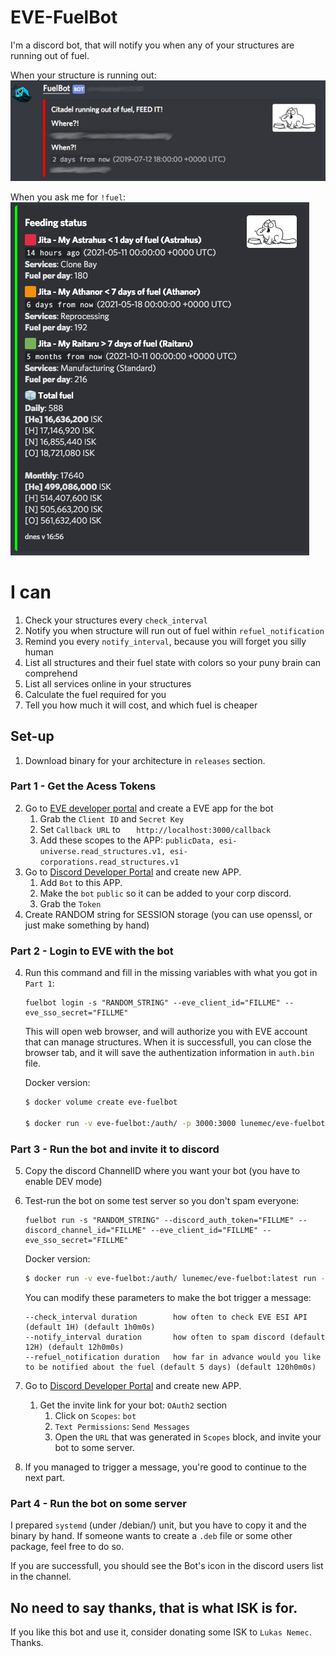 # EVE-FuelBot

I'm a discord bot, that will notify you when any of your structures are running out of fuel.

When your structure is running out:  
![FuelBot message example image](./message.jpg "FuelBot message example")

When you ask me for `!fuel`:  
![FuelBot fuel command example image](./fuel_command.png "FuelBot !fuel command example")

# I can
1. Check your structures every `check_interval`
2. Notify you when structure will run out of fuel within `refuel_notification`
3. Remind you every `notify_interval`, because you will forget you silly human
4. List all structures and their fuel state with colors so your puny brain can comprehend
5. List all services online in your structures
6. Calculate the fuel required for you
7. Tell you how much it will cost, and which fuel is cheaper

## Set-up
1. Download binary for your architecture in `releases` section.
### Part 1 - Get the Acess Tokens
2. Go to [EVE developer portal](https://developers.eveonline.com/applications) and create a EVE app for the bot
   1. Grab the `Client ID` and `Secret Key`
   2. Set `Callback URL` to `    http://localhost:3000/callback `
   3. Add these scopes to the APP: `publicData, esi-universe.read_structures.v1, esi-corporations.read_structures.v1`
3. Go to [Discord Developer Portal](https://discordapp.com/developers/applications) and create new APP.
   1. Add `Bot` to this APP.
   2. Make the `bot` `public` so it can be added to your corp discord.
   3. Grab the `Token`
4. Create RANDOM string for SESSION storage (you can use openssl, or just make something by hand)

### Part 2 - Login to EVE with the bot
4. Run this command and fill in the missing variables with what you got in `Part 1`:
    ```
    fuelbot login -s "RANDOM_STRING" --eve_client_id="FILLME" --eve_sso_secret="FILLME"
    ```
    This will open web browser, and will authorize you with EVE account that can manage structures.
    When it is successfull, you can close the browser tab, and it will save the authentization information
    in `auth.bin` file.
    
    Docker version:
    ```bash
   $ docker volume create eve-fuelbot

   $ docker run -v eve-fuelbot:/auth/ -p 3000:3000 lunemec/eve-fuelbot:latest login --auth_file=/auth/auth.bin -s "$RANDOM_STRING" --eve_client_id="$CLIENT_ID" --eve_sso_secret="$SSO_SECRET"
   ```

### Part 3 - Run the bot and invite it to discord
5. Copy the discord ChannelID where you want your bot (you have to enable DEV mode)
6. Test-run the bot on some test server so you don't spam everyone:
    ```
    fuelbot run -s "RANDOM_STRING" --discord_auth_token="FILLME" --discord_channel_id="FILLME" --eve_client_id="FILLME" --eve_sso_secret="FILLME"
    ```
   Docker version:
   ```bash
   $ docker run -v eve-fuelbot:/auth/ lunemec/eve-fuelbot:latest run -s "$RANDOM_STRING" -a "/auth/auth.bin" --eve_client_id="$CLIENT_ID" --eve_sso_secret="$SSO_SECRET" --discord_auth_token="$DISCORD_TOKEN" --discord_channel_id="$DISCORD_CHANNEL_ID"
   ```


    You can modify these parameters to make the bot trigger a message:
    ```
    --check_interval duration        how often to check EVE ESI API (default 1H) (default 1h0m0s)
    --notify_interval duration       how often to spam discord (default 12H) (default 12h0m0s)
    --refuel_notification duration   how far in advance would you like to be notified about the fuel (default 5 days) (default 120h0m0s)
    ```
7. Go to [Discord Developer Portal](https://discordapp.com/developers/applications) and create new APP.
   1. Get the invite link for your bot: `OAuth2` section
      1. Click on `Scopes`: `bot`
      2. `Text Permissions`: `Send Messages`
      3. Open the `URL` that was generated in `Scopes` block, and invite your bot to some server.
8. If you managed to trigger a message, you're good to continue to the next part.
   
### Part 4 - Run the bot on some server
I prepared `systemd` (under /debian/) unit, but you have to copy it and the binary by hand. If someone wants to create
a `.deb` file or some other package, feel free to do so.

If you are successfull, you should see the Bot's icon in the discord users list in the channel.

## No need to say thanks, that is what ISK is for.
If you like this bot and use it, consider donating some ISK to `Lukas Nemec`. Thanks.
